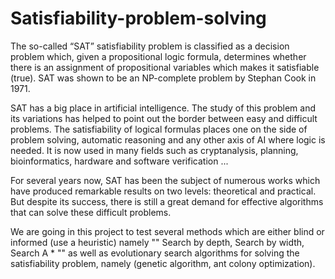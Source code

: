 # Satisfiability-problem-solving

The so-called “SAT” satisfiability problem is classified as a decision problem which, given a propositional logic formula, determines whether there is an assignment of propositional variables which makes it satisfiable (true). SAT was shown to be an NP-complete problem by Stephan Cook in 1971.

SAT has a big place in artificial intelligence. The study of this problem and its variations has helped to point out the border between easy and difficult problems. The satisfiability of logical formulas places one on the side of problem solving, automatic reasoning and any other axis of AI where logic is needed. It is now used in many fields such as cryptanalysis, planning, bioinformatics, hardware and software verification ...

For several years now, SAT has been the subject of numerous works which have produced remarkable results on two levels: theoretical and practical. But despite its success, there is still a great demand for effective algorithms that can solve these difficult problems.

We are going in this project to test several methods which are either blind or informed (use a heuristic) namely "" Search by depth, Search by width, Search A * "" as well as evolutionary search algorithms for solving the satisfiability problem, namely (genetic algorithm, ant colony optimization).
